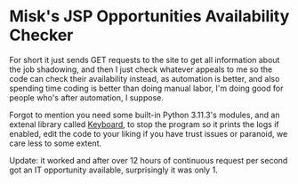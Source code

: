 # Misk's JSP Opportunities Availability Checker

For short it just sends GET requests to the site to get all information about the job shadowing, and then I just check whatever appeals to me so the code can check their availability instead, as automation is better, and also spending time coding is better than doing manual labor, I'm doing good for people who's after automation, I suppose.

Forgot to mention you need some built-in Python 3.11.3's modules, and an extenal library called [Keyboard](https://pypi.org/project/keyboard/), to stop the program so it prints the logs if enabled, edit the code to your liking if you have trust issues or paranoid, we care less to some extent.


Update: it worked and after over 12 hours of continuous request per second got an IT opportunity available, surprisingly it was only 1.
